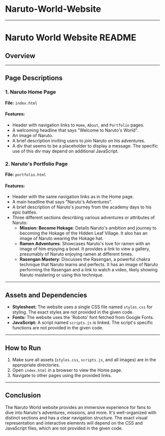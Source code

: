 # Naruto-World-Website

---

# Naruto World Website README

## Overview

---

## Page Descriptions

### 1. Naruto Home Page
**File:** `index.html`

#### Features:
- Header with navigation links to `Home`, `About`, and `Portfolio` pages.
- A welcoming headline that says "Welcome to Naruto's World".
- An image of Naruto.
- A brief description inviting users to join Naruto on his adventures.
- A div that seems to be a placeholder to display a message. The specific use of this div may depend on additional JavaScript.

### 2. Naruto's Portfolio Page
**File:** `portfolio.html`

#### Features:
- Header with the same navigation links as in the Home page.
- A main headline that says "Naruto's Adventures".
- A brief description of Naruto's journey from the academy days to his epic battles.
- Three different sections describing various adventures or attributes of Naruto:
  - **Mission: Become Hokage**: Details Naruto's ambition and journey to becoming the Hokage of the Hidden Leaf Village. It also has an image of Naruto wearing the Hokage hat.
  - **Ramen Adventures**: Showcases Naruto's love for ramen with an image of him enjoying a bowl. It provides a link to view a gallery, presumably of Naruto enjoying ramen at different times.
  - **Rasengan Mastery**: Discusses the Rasengan, a powerful chakra technique that Naruto learns and perfects. It has an image of Naruto performing the Rasengan and a link to watch a video, likely showing Naruto mastering or using this technique.

---

## Assets and Dependencies

- **Stylesheet:** The website uses a single CSS file named `styles.css` for styling. The exact styles are not provided in the given code.
- **Fonts:** The website uses the 'Roboto' font fetched from Google Fonts.
- **JavaScript:** A script named `scripts.js` is linked. The script's specific functions are not provided in the given code.

---

## How to Run

1. Make sure all assets (`styles.css`, `scripts.js`, and all images) are in the appropriate directories.
2. Open `index.html` in a browser to view the Home page.
3. Navigate to other pages using the provided links.

---
## Conclusion

The Naruto World website provides an immersive experience for fans to dive into Naruto's adventures, missions, and more. It's well-organized with distinct sections and has a clear navigation structure. The exact visual representation and interactive elements will depend on the CSS and JavaScript files, which are not provided in the given code.

